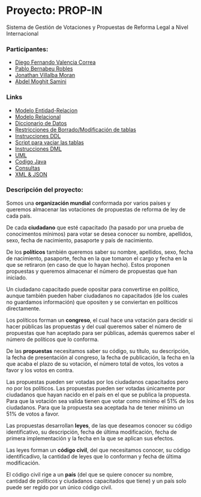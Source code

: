 # Proyecto: PROP-IN
Sistema de Gestión de Votaciones y Propuestas de Reforma Legal a Nivel Internacional

### Participantes:
- [Diego Fernando Valencia Correa](https://github.com/DocD1306)
- [Pablo Bernabeu Robles](https://github.com/bernabeu17)
- [Jonathan Villalba Moran](https://github.com/JonathanWick21)
- [Abdel Moghit Samini](https://github.com/Samini04)


### Links

- [Modelo Entidad-Relacion](MDs/Modelo_Entidad-Relacion.md)
- [Modelo Relacional](MDs/Modelo-Relacional.md)
- [Diccionario de Datos](MDs/Diccionario_De_Datos.md)
- [Restricciones de Borrado/Modificación de tablas](MDs/Restricciones_Borrado_Tablas.md)
- [Instrucciones DDL](MDs/Instrucciones_DDL.md)
- [Script para vaciar las tablas](MDs/Script_Vaciar_Tablas.md)
- [Instrucciones DML](MDs/Instrucciones_DML.md)
- [UML](MDs/UML.md)
- [Codigo Java](/Java/)
- [Consultas](MDs/Consultas.md)
- [XML & JSON](MDs/XML_JSON.md)


### Descripción del proyecto:
Somos una **organización mundial** conformada por varios países y queremos almacenar las votaciones de propuestas de reforma de ley de cada país.

De cada **ciudadano** que esté capacitado (ha pasado por una prueba de conocimentos mínimos) para votar se desea conocer su nombre, apellidos, sexo, fecha de nacimiento, pasaporte y país de nacimiento.

De los **políticos** también queremos saber su nombre, apellidos, sexo, fecha de nacimiento, pasaporte, fecha en la que tomaron el cargo y fecha en la que se retiraron (en caso de que lo hayan hecho). Estos proponen propuestas y queremos almacenar el número de propuestas que han iniciado.

Un ciudadano capacitado puede opositar para convertirse en político, aunque también pueden haber ciudadanos no capacitados (de los cuales no guardamos información) que opositen y se conviertan en políticos directamente.

Los políticos forman un **congreso**, el cual hace una votación para decidir si hacer públicas las propuestas y del cual queremos saber el número de propuestas que han aceptado para ser públicas, además queremos saber el número de políticos que lo conforma.

De las **propuestas** necesitamos saber su código, su título, su descripción, la fecha de presentación al congreso, la fecha de publicación, la fecha en la que acaba el plazo de su votación, el número total de votos, los votos a favor y los votos en contra.

Las propuestas pueden ser votadas por los ciudadanos capacitados pero no por los políticos. Las propuestas pueden ser votadas únicamente por ciudadanos que hayan nacido en el país en el que se publica la propuesta. Para que la votación sea valida tienen que votar como mínimo el 51% de los ciudadanos. Para que la propuesta sea aceptada ha de tener mínimo un 51% de votos a favor.

Las propuestas desarrollan **leyes**, de las que deseamos conocer su código identificativo, su descripción, fecha de última modificación, fecha de primera implementación y la fecha en la que se aplican sus efectos.

Las leyes forman un **código civil**, del que necesitamos conocer, su código identificadivo, la cantidad de leyes que lo conforman y fecha de última modificación.

El código civil rige a un **país** (del que se quiere conocer su nombre, cantidad de políticos y ciudadanos capacitados que tiene) y un país solo puede ser regido por un único código civil. 
